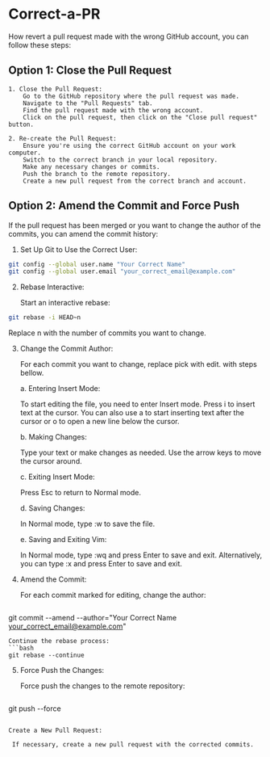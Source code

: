 # Correct-a-PR
How revert a pull request made with the wrong GitHub account, you can follow these steps:
## Option 1: Close the Pull Request

    1. Close the Pull Request:
        Go to the GitHub repository where the pull request was made.
        Navigate to the "Pull Requests" tab.
        Find the pull request made with the wrong account.
        Click on the pull request, then click on the "Close pull request" button.

    2. Re-create the Pull Request:
        Ensure you're using the correct GitHub account on your work computer.
        Switch to the correct branch in your local repository.
        Make any necessary changes or commits.
        Push the branch to the remote repository.
        Create a new pull request from the correct branch and account.

## Option 2: Amend the Commit and Force Push

If the pull request has been merged or you want to change the author of the commits, you can amend the commit history:
1. Set Up Git to Use the Correct User:
```bash
git config --global user.name "Your Correct Name"
git config --global user.email "your_correct_email@example.com"
```
2. Rebase Interactive:

    Start an interactive rebase:
```bash
git rebase -i HEAD~n
```
Replace n with the number of commits you want to change.

3. Change the Commit Author:

    For each commit you want to change, replace pick with edit.
    with steps bellow.
   
    a. Entering Insert Mode:

    To start editing the file, you need to enter Insert mode. Press i to insert text at the cursor.
    You can also use a to start inserting text after the cursor or o to open a new line below the cursor.

    b. Making Changes:

    Type your text or make changes as needed.
    Use the arrow keys to move the cursor around.

    c. Exiting Insert Mode:

    Press Esc to return to Normal mode.

    d. Saving Changes:

    In Normal mode, type :w to save the file.

    e. Saving and Exiting Vim:

    In Normal mode, type :wq and press Enter to save and exit.
    Alternatively, you can type :x and press Enter to save and exit.

5. Amend the Commit:

    For each commit marked for editing, change the author:
   ```bash
git commit --amend --author="Your Correct Name <your_correct_email@example.com>"
```
Continue the rebase process:
```bash
git rebase --continue
```
5. Force Push the Changes:

    Force push the changes to the remote repository:
   ```bash
git push --force

   ```

Create a New Pull Request:

    If necessary, create a new pull request with the corrected commits.
